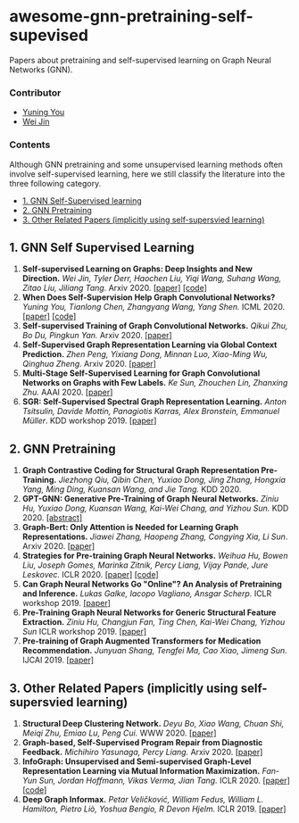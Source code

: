 # awesome-gnn-pretraining-self-supevised
Papers about pretraining and self-supervised learning on Graph Neural Networks (GNN).

### Contributor
* [Yuning You](https://yyou1996.github.io/)
* [Wei Jin](http://cse.msu.edu/~jinwei2/)

### Contents
Although GNN pretraining and some unsupervised learning methods often involve self-supervised learning, here we still classify the literature into the three following category.
* [1. GNN Self-Supervised learning](#1-gnn-self-supervised-learning)
* [2. GNN Pretraining](#2-gnn-pretraining)
* [3. Other Related Papers (implicitly using self-supersvied learning)](#3-other-related-papers-(implicitly-using-self-supersvied-learning))


## 1. GNN Self Supervised Learning
1. **Self-supervised Learning on Graphs: Deep Insights and New Direction.** 
  *Wei Jin, Tyler Derr, Haochen Liu, Yiqi Wang, Suhang Wang, Zitao Liu, Jiliang Tang.* Arxiv 2020. [[paper]](https://arxiv.org/abs/2006.10141) [[code]](https://github.com/ChandlerBang/SelfTask-GNN)
1. **When Does Self-Supervision Help Graph Convolutional Networks?**
  *Yuning You, Tianlong Chen, Zhangyang Wang, Yang Shen.* ICML 2020. [[paper]](https://arxiv.org/abs/2006.09136) [[code]](https://github.com/Shen-Lab/SS-GCNs)
1. **Self-supervised Training of Graph Convolutional Networks.**
  *Qikui Zhu, Bo Du, Pingkun Yan.* Arxiv 2020. [[paper]](https://arxiv.org/abs/2006.02380)
1. **Self-Supervised Graph Representation Learning via Global Context Prediction.** 
  *Zhen Peng, Yixiang Dong, Minnan Luo, Xiao-Ming Wu, Qinghua Zheng.* Arxiv 2020. [[paper]](https://arxiv.org/abs/2003.01604)
1. **Multi-Stage Self-Supervised Learning for Graph Convolutional Networks on Graphs with Few Labels.**
  *Ke Sun, Zhouchen Lin, Zhanxing Zhu.* AAAI 2020. [[paper]](https://arxiv.org/abs/1902.11038)
1. **SGR: Self-Supervised Spectral Graph Representation Learning.**
  *Anton Tsitsulin, Davide Mottin, Panagiotis Karras, Alex Bronstein, Emmanuel Müller*. KDD workshop 2019. [[paper]](https://arxiv.org/abs/1811.06237)


## 2. GNN Pretraining
1. **Graph Contrastive Coding for Structural Graph Representation Pre-Training.** 
*Jiezhong Qiu, Qibin Chen, Yuxiao Dong, Jing Zhang, Hongxia Yang, Ming Ding, Kuansan Wang, and Jie Tang.* KDD 2020.
1. **GPT-GNN: Generative Pre-Training of Graph Neural Networks.**
  *Ziniu Hu, Yuxiao Dong, Kuansan Wang, Kai-Wei Chang, and Yizhou Sun.* KDD 2020. [[abstract]](http://web.cs.ucla.edu/~kwchang/bibliography/hu2020gptgnn/)
1. **Graph-Bert: Only Attention is Needed for Learning Graph Representations.** 
  *Jiawei Zhang, Haopeng Zhang, Congying Xia, Li Sun*. Arxiv 2020. [[paper]](https://arxiv.org/abs/2001.05140)
1. **Strategies for Pre-training Graph Neural Networks.**
  *Weihua Hu, Bowen Liu, Joseph Gomes, Marinka Zitnik, Percy Liang, Vijay Pande, Jure Leskovec.* ICLR 2020. [[paper]](https://arxiv.org/abs/1905.12265) [[code]](https://github.com/snap-stanford/pretrain-gnns)
1. **Can Graph Neural Networks Go "Online"? An Analysis of Pretraining and Inference.**
  *Lukas Galke, Iacopo Vagliano, Ansgar Scherp.* ICLR workshop 2019. [[paper]](https://arxiv.org/abs/1905.06018)
1. **Pre-Training Graph Neural Networks for Generic Structural Feature Extraction.**
  *Ziniu Hu, Changjun Fan, Ting Chen, Kai-Wei Chang, Yizhou Sun* ICLR workshop 2019. [[paper]](https://arxiv.org/abs/1905.13728)
1. **Pre-training of Graph Augmented Transformers for Medication Recommendation.** 
  *Junyuan Shang, Tengfei Ma, Cao Xiao, Jimeng Sun.* IJCAI 2019. [[paper]](https://arxiv.org/abs/1906.00346)


## 3. Other Related Papers (implicitly using self-supersvied learning)
1. **Structural Deep Clustering Network.** 
   *Deyu Bo, Xiao Wang, Chuan Shi, Meiqi Zhu, Emiao Lu, Peng Cui.* WWW 2020. [[paper]](https://dl.acm.org/doi/pdf/10.1145/3366423.3380214)
1. **Graph-based, Self-Supervised Program Repair from Diagnostic Feedback.**
 *Michihiro Yasunaga, Percy Liang.* Arxiv 2020. [[paper]](https://arxiv.org/abs/2005.10636)
1. **InfoGraph: Unsupervised and Semi-supervised Graph-Level Representation Learning via Mutual Information Maximization.**
  *Fan-Yun Sun, Jordan Hoffmann, Vikas Verma, Jian Tang.* ICLR 2020. [[paper]](https://arxiv.org/abs/1908.01000) [[code]](https://github.com/fanyun-sun/InfoGraph)
1. **Deep Graph Informax.** 
  *Petar Veličković, William Fedus, William L. Hamilton, Pietro Liò, Yoshua Bengio, R Devon Hjelm.* ICLR 2019. [[paper]](https://arxiv.org/abs/1809.10341)
